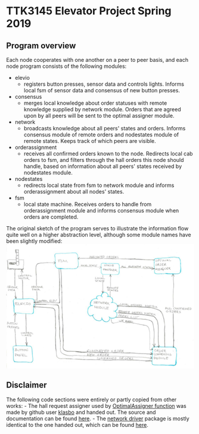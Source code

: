 # TTK3145 Elevator Project Spring 2019

## Program overview
Each node cooperates with one another on a peer to peer basis, and each node program consists of the following modules:
- elevio
    - registers button presses, sensor data and controls lights. Informs local fsm of sensor data and consensus of new button presses.
- consensus
    - merges local knowledge about order statuses with remote knowledge supplied by network module. Orders that are agreed upon by all peers will be sent to the optimal assigner module.
- network
    - broadcasts knowledge about all peers' states and orders. Informs consensus module of remote orders and nodestates module of remote states. Keeps track of which peers are visible.
- orderassignment
    - receives all confirmed orders known to the node. Redirects local cab orders to fsm, and filters through the hall orders this node should handle, based on information about all peers' states received by nodestates module.
- nodestates
    - redirects local state from fsm to network module and informs orderassignment about all nodes' states.
- fsm
    - local state machine. Receives orders to handle from orderassignment module and informs consensus module when orders are completed.

The original sketch of the program serves to illustrate the information flow quite well on a higher abstraction level, although some module names have been slightly modified:
![Module communication flow](./images/stmch.JPG)

## Disclaimer
The following code sections were entirely or partly copied from other works:
    - The hall request assigner used by [OptimalAssigner function](./orderassignment/orderassignment.go) was made by github user [klasbo](https://github.com/klasbo) and handed out. The source and documentation can be found [here](https://github.com/TTK4145/Project-resources/tree/master/cost_fns/hall_request_assigner/README.md).
    - The [network driver](./network/driver) package is mostly identical to the one handed out, which can be found [here](https://github.com/TTK4145/Network-go/README.md).
